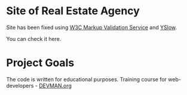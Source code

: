 # Site of Real Estate Agency

Site has been fixed using [W3C Markup Validation Service](https://validator.w3.org/)
 and [YSlow](http://yslow.org/).

You can check it here.

# Project Goals

The code is written for educational purposes. Training course for web-developers - [DEVMAN.org](https://devman.org)
